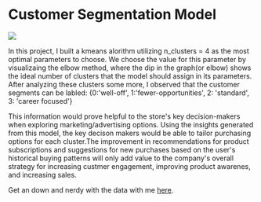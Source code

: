 # Customer Segmentation Model
<img src="https://github.com/drjodyannjones/customer_segmentation/blob/master/know_your_customer_better.png">


In this project, I built a kmeans alorithm utilizing n_clusters = 4 as the most optimal parameters to choose. We choose the value for this parameter by visualizaing the elbow method, where the dip in the graph(or elbow) shows the ideal number of clusters that the model should assign in its parameters. After analyzing these clusters some more, I observed that the customer segments can be labled: {0:'well-off', 
                                                    1:'fewer-opportunities',
                                                    2: 'standard',
                                                    3: 'career focused'}
                                                    
This information would prove helpful to the store's key decision-makers when exploring marketing/advertising options. Using the insights generated from this model, the key decison makers would be able to tailor purchasing options for each cluster.The improvement in recommendations for product subscriptions and suggestions for new purchases based on the user's historical buying patterns will only add value to the company's overall strategy for increasing custmer engagement, improving product awarenes, and increasing sales.

Get an down and nerdy with the data with me <a href="https://github.com/drjodyannjones/customer_segmentation/blob/master/customer_segmentation_project.ipynb">here</a>.
